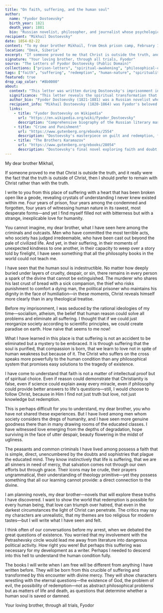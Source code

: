 ```yaml
---
title: "On faith, suffering, and the human soul"
author:
  name: "Fyodor Dostoevsky"
  birth_year: 1821
  death_year: 1881
  bio: "Russian novelist, philosopher, and journalist whose psychological insight and spiritual depth made him one of the greatest writers in world literature"
recipient: "Mikhail Dostoevsky"
date: 1854-02-22
context: "To my dear brother Mikhail, from Omsk prison camp, February 1854"
location: "Omsk, Siberia"
excerpt: "If someone proved to me that Christ is outside the truth, and it really were the fact that the truth is outside of Christ, then I should prefer to remain with Christ rather than with the truth."
signature: "Your loving brother, through all trials, Fyodor"
source: "The Letters of Fyodor Dostoevsky (Public Domain)"
collections: ["prison-letters", "spiritual-awakening", "philosophical-correspondence"]
tags: ["faith", "suffering", "redemption", "human-nature", "spirituality", "prison", "transformation"]
featured: true
drop_cap_color: "#8b0000"
about:
  context: "This letter was written during Dostoevsky's imprisonment in a Siberian labor camp, where he served four years of hard labor for his involvement with a revolutionary political group. The experience of near-execution (he was reprieved at the last moment before a firing squad) and years of suffering among common criminals profoundly transformed his worldview and spiritual beliefs."
  significance: "This letter reveals the spiritual transformation that would define Dostoevsky's greatest novels. His famous declaration about preferring Christ to truth became a cornerstone of his religious philosophy and influenced his portrayal of faith in works like 'The Brothers Karamazov.' The letter shows how suffering led him to a deeper understanding of human nature and divine mercy."
  author_bio: "Fyodor Dostoevsky (1821-1881) was a Russian novelist whose works explore the darkest depths of human psychology while searching for redemption and meaning. His major novels—including 'Crime and Punishment,' 'The Idiot,' and 'The Brothers Karamazov'—grapple with questions of faith, free will, and moral responsibility. His own experiences with poverty, imprisonment, and addiction informed his compassionate portrayal of suffering humanity."
  recipient_info: "Mikhail Dostoevsky (1820-1864) was Fyodor's beloved older brother and closest confidant. A writer and translator himself, Mikhail supported Fyodor through his various trials and later helped him publish a literary journal. Their correspondence reveals a deep bond of affection and intellectual friendship that sustained Fyodor through his darkest periods."
  links:
    - title: "Fyodor Dostoevsky on Wikipedia"
      url: "https://en.wikipedia.org/wiki/Fyodor_Dostoevsky"
      description: "Comprehensive biography of the Russian literary master"
    - title: "Crime and Punishment"
      url: "https://www.gutenberg.org/ebooks/2554"
      description: "Dostoevsky's masterpiece on guilt and redemption, free online"
    - title: "The Brothers Karamazov"
      url: "https://www.gutenberg.org/ebooks/28054"
      description: "Dostoevsky's final novel exploring faith and doubt, free online"
---
```


My dear brother Mikhail,

If someone proved to me that Christ is outside the truth, and it really were the fact that the truth is outside of Christ, then I should prefer to remain with Christ rather than with the truth.

I write to you from this place of suffering with a heart that has been broken open like a geode, revealing crystals of understanding I never knew existed within me. Four years of prison, four years among the condemned and forgotten, four years of witnessing human nature in its rawest, most desperate forms—and yet I find myself filled not with bitterness but with a strange, inexplicable love for humanity.

You cannot imagine, my dear brother, what I have seen here among the criminals and outcasts. Men who have committed the most terrible acts, who society has judged irredeemable, who have been cast out beyond the pale of civilized life. And yet, in their suffering, in their moments of unexpected kindness to one another, in their capacity to weep over a story told by firelight, I have seen something that all the philosophy books in the world could not teach me.

I have seen that the human soul is indestructible. No matter how deeply buried under layers of cruelty, despair, or sin, there remains in every person a spark of the divine that cannot be extinguished. The murderer who shares his last crust of bread with a sick companion, the thief who risks punishment to comfort a dying man, the political prisoner who maintains his dignity in the face of humiliation—in these moments, Christ reveals himself more clearly than in any theological treatise.

Before my imprisonment, I was seduced by the rational ideologies of my time—socialism, atheism, the belief that human reason could solve all problems and eliminate all suffering. I thought that if we could just reorganize society according to scientific principles, we could create paradise on earth. How naive that seems to me now!

What I have learned in this place is that suffering is not an accident to be eliminated but a mystery to be embraced. It is through suffering that the soul is purified, that compassion is born, that we learn to love not in spite of human weakness but because of it. The Christ who suffers on the cross speaks more powerfully to the human condition than any philosophical system that promises easy solutions to the tragedy of existence.

I have come to understand that faith is not a matter of intellectual proof but of spiritual choice. Even if reason could demonstrate that Christianity is false, even if science could explain away every miracle, even if philosophy could provide better answers to life's questions—still, I would choose to follow Christ, because in Him I find not just truth but love, not just knowledge but redemption.

This is perhaps difficult for you to understand, my dear brother, you who have not shared these experiences. But I have lived among men whom society considers the dregs of humanity, and I have seen more genuine goodness there than in many drawing rooms of the educated classes. I have witnessed love emerging from the depths of degradation, hope surviving in the face of utter despair, beauty flowering in the midst of ugliness.

The peasants and common criminals I have lived among possess a faith that is simple, direct, unencumbered by the doubts and sophistries that plague the educated mind. They know instinctively that life is suffering, that we are all sinners in need of mercy, that salvation comes not through our own efforts but through grace. Their icons may be crude, their prayers ungrammatical, their understanding of theology primitive—yet they possess something that all our learning cannot provide: a direct connection to the divine.

I am planning novels, my dear brother—novels that will explore these truths I have discovered. I want to show the world that redemption is possible for every human being, that love can triumph over hatred, that even in the darkest circumstances the light of Christ can penetrate. The critics may say my characters are unrealistic, that my themes are too religious for modern tastes—but I will write what I have seen and felt.

I think often of our conversations before my arrest, when we debated the great questions of existence. You worried that my involvement with the Petrashevsky circle would lead me away from literature into dangerous political activity. How right you were! But perhaps this suffering was necessary for my development as a writer. Perhaps I needed to descend into this hell to understand the human condition fully.

The books I will write when I am free will be different from anything I have written before. They will be born from this crucible of suffering and transformed by this encounter with divine mercy. They will show characters wrestling with the eternal questions—the existence of God, the problem of evil, the possibility of redemption—not as abstract philosophical problems but as matters of life and death, as questions that determine whether a human soul is saved or damned.

Your loving brother, through all trials,
Fyodor